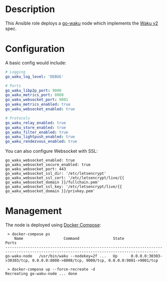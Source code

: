 # Description

This Ansible role deploys a [go-waku](https://github.com/status-im/go-waku) node which implements the [Waku v2](https://rfc.vac.dev/spec/10/) spec.

# Configuration

A basic config would include:
```yaml
# Logging
go_waku_log_level: 'DEBUG'

# Ports
go_waku_libp2p_port: 9000
go_waku_metrics_port: 8008
go_waku_websocket_port: 9001
go_waku_metrics_enabled: true
go_waku_websocket_enabled: true

# Protocols
go_waku_relay_enabled: true
go_waku_store_enabled: true
go_waku_filter_enabled: true
go_waku_lightpush_enabled: true
go_waku_rendezvous_enabled: true
```
You can also configure Websocket with SSL:
```
go_waku_websocket_enabled: true
go_waku_websocket_secure_enabled: true
go_waku_websocket_port: 443
go_waku_websocket_ssl_dir: '/etc/letsencrypt'
go_waku_websocket_ssl_cert: '/etc/letsencrypt/live/{{ go_waku_websocket_domain }}/fullchain.pem'
go_waku_websocket_ssl_key: '/etc/letsencrypt/live/{{ go_waku_websocket_domain }}/privkey.pem'
```

# Management

The node is deployed using [Docker Compose](https://docs.docker.com/compose/):
```
 > docker-compose ps
    Name                  Command               State                                         Ports                                       
------------------------------------------------------------------------------------------------------------------------------------------
go-waku-node   /usr/bin/waku --nodekey=2f ...   Up      0.0.0.0:30303->30303/tcp, 0.0.0.0:8008->8008/tcp, 9000/tcp, 0.0.0.0:9001->9001/tcp

 > docker-compose up --force-recreate -d
Recreating go-waku-node ... done
```
